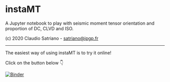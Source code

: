 # instaMT
A Jupyter notebook to play with seismic moment tensor orientation
and proportion of DC, CLVD and ISO.

(c) 2020 Claudio Satriano - satriano@ipgp.fr

---

The easiest way of using instaMT is to try it online!

Click on the button below 👇

[![Binder](https://mybinder.org/badge_logo.svg)](https://mybinder.org/v2/gh/claudiodsf/instaMT/master?filepath=instaMT.ipynb)
